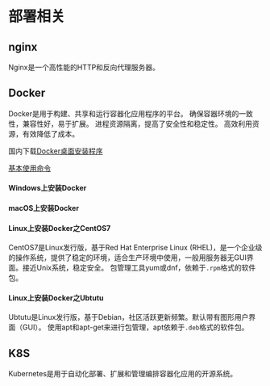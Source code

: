 # 部署相关

## nginx
Nginx是一个高性能的HTTP和反向代理服务器。

## Docker
Docker是用于构建、共享和运行容器化应用程序的平台。
确保容器环境的一致性，兼容性好，易于扩展。
进程资源隔离，提高了安全性和稳定性。
高效利用资源，有效降低了成本。

国内下载[Docker桌面安装程序](https://docker.github.net.cn/get-docker/)

[基本使用命令](https://www.cnblogs.com/zha0gongz1/p/12227485.html)

#### Windows上安装Docker

#### macOS上安装Docker

#### Linux上安装Docker之CentOS7
CentOS7是Linux发行版，基于Red Hat Enterprise Linux (RHEL)，是一个企业级的操作系统，提供了稳定的环境，适合生产环境中使用，一般用服务器无GUI界面。接近Unix系统，稳定安全。
包管理工具yum或dnf，依赖于`.rpm`格式的软件包。

#### Linux上安装Docker之Ubtutu
Ubtutu是Linux发行版，基于Debian，社区活跃更新频繁。默认带有图形用户界面（GUI）。
使用apt和apt-get来进行包管理，apt依赖于`.deb`格式的软件包。

## K8S

Kubernetes是用于自动化部署、扩展和管理编排容器化应用的开源系统。

